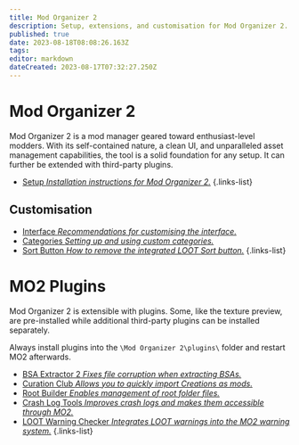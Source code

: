 ```yaml
---
title: Mod Organizer 2
description: Setup, extensions, and customisation for Mod Organizer 2.
published: true
date: 2023-08-18T08:08:26.163Z
tags: 
editor: markdown
dateCreated: 2023-08-17T07:32:27.250Z
---
```


# Mod Organizer 2

Mod Organizer 2 is a mod manager geared toward enthusiast-level modders. With its self-contained nature, a clean UI, and unparalleled asset management capabilities, the tool is a solid foundation for any setup. It can further be extended with third-party plugins.

- [Setup *Installation instructions for Mod Organizer 2.*](/mo2/mo2-setup)
{.links-list}

## Customisation

- [Interface *Recommendations for customising the interface.*](/mo2/mo2-interface)
- [Categories *Setting up and using custom categories.*](/mo2/mo2-categories)
- [Sort Button *How to remove the integrated LOOT Sort button.*](/mo2/remove-sort-button)
{.links-list}

# MO2 Plugins

Mod Organizer 2 is extensible with plugins. Some, like the texture preview, are pre-installed while additional third-party plugins can be installed separately.

Always install plugins into the `\Mod Organizer 2\plugins\` folder and restart MO2 afterwards.

- [BSA Extractor 2 *Fixes file corruption when extracting BSAs.*](/en/mo2/bsa-extractor-2)
- [Curation Club *Allows you to quickly import Creations as mods.*](/en/mo2/curation-club)
- [Root Builder *Enables management of root folder files.*](/en/mo2/root-builder)
- [Crash Log Tools *Improves crash logs and makes them accessible through MO2.*](/en/mo2/crash-log-tools)
- [LOOT Warning Checker *Integrates LOOT warnings into the MO2 warning system.*](/en/mo2/loot-warning-checker)
{.links-list}
